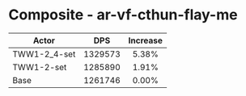 # Composite - ar-vf-cthun-flay-me
| Actor | DPS | Increase |
|---|:---:|:---:|
|TWW1-2_4-set|1329573|5.38%|
|TWW1-2-set|1285890|1.91%|
|Base|1261746|0.00%|
